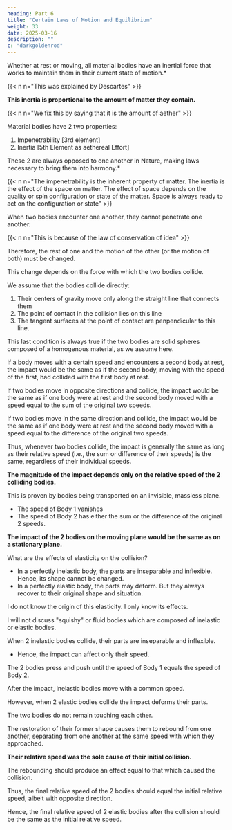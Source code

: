 ```yaml
---
heading: Part 6
title: "Certain Laws of Motion and Equilibrium"
weight: 33
date: 2025-03-16
description: ""
c: "darkgoldenrod"
---
```



<!-- ### III. Research: Certain Laws of Motion and Equilibrium -->

Whether at rest or moving, all material bodies have an inertial force that works to maintain them in their current state of motion.*

{{< n n="This was explained by Descartes" >}}


**This inertia is proportional to the amount of matter they contain.**

{{< n n="We fix this by saying that it is the amount of aether" >}}


Material bodies have 2 two properties:

1. Impenetrability [3rd element]
2. Inertia [5th Element as aethereal Effort]


These 2 are always opposed to one another in Nature, making laws necessary to bring them into harmony.*

{{< n n="The impenetrability is the inherent property of matter. The inertia is the effect of the space on matter. The effect of space depends on the quality or spin configuration or state of the matter. Space is always ready to act on the configuration or state" >}}


When two bodies encounter one another, they cannot penetrate one another.

{{< n n="This is because of the law of conservation of idea" >}}

Therefore, the rest of one and the motion of the other (or the motion of both) must be changed. 

This change depends on the force with which the two bodies collide.

<!--  let us examine the nature of the collision and the factors affecting its force; and if we cannot obtain a sufficiently clear idea of its force, at least let us determine the conditions under which the force is the same.

We make several assumptions here that are common to all researchers who have studied the laws of motion. Specifically, -->


We assume that the bodies collide directly:

1. Their centers of gravity move only along the straight line that connects them
2. The point of contact in the collision lies on this line
3. The tangent surfaces at the point of contact are penpendicular to this line. 

This last condition is always true if the two bodies are solid spheres composed of a homogenous material, as we assume here.

If a body moves with a certain speed and encounters a second body at rest, the impact would be the same as if the second body, moving with the speed of the first, had collided with the first body at rest. 

If two bodies move in opposite directions and collide, the impact would be the same as if one body were at rest and the second body moved with a speed equal to the sum of the original two speeds.

If two bodies move in the same direction and collide, the impact would be the same as if one body were at rest and the second body moved with a speed equal to the difference of the original two speeds.

Thus, whenever two bodies collide, the impact is generally the same as long as their relative speed (i.e., the sum or difference of their speeds) is the same, regardless of their individual speeds. 

**The magnitude of the impact depends only on the relative speed of the 2 colliding bodies.**

This is proven by bodies being transported on an invisible, massless plane.
- The speed of Body 1 vanishes
- The speed of Body 2 has either the sum or the difference of the original 2 speeds.

**The impact of the 2 bodies on the moving plane would be the same as on a stationary plane.**


What are the effects of elasticity on the collision?

- In a perfectly inelastic body, the parts are inseparable and inflexible. Hence, its shape cannot be
changed.
- In a perfectly elastic body, the parts may deform. But they always recover to their original shape and
situation.

I do not know the origin of this elasticity. I only know its effects.

I will not discuss "squishy" or fluid bodies which are composed of inelastic or elastic bodies.

When 2 inelastic bodies collide, their parts are inseparable and inflexible.
- Hence, the impact can affect only their speed.

The 2 bodies press and push until the speed of Body 1 equals the speed of Body 2.

After the impact, inelastic bodies move with a common speed.

However, when 2 elastic bodies collide the impact deforms their parts. 

<!-- while the are pressing and pushing,  -->

The two bodies do not remain touching each other.

The restoration of their former shape causes them to rebound from one another, separating from one another at the same speed with which they approached. 

**Their relative speed was the sole cause of their initial collision.**

The rebounding should produce an effect equal to that which caused the collision.

Thus, the final relative speed of the 2 bodies should equal the initial relative speed, albeit with opposite direction. 

Hence, the final relative speed of 2 elastic bodies after the collision should be the same as the initial relative speed.